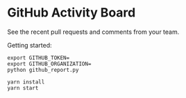 # GitHub Activity Board

See the recent pull requests and comments from your team.

Getting started: 

    export GITHUB_TOKEN=
    export GITHUB_ORGANIZATION=
    python github_report.py
    
    yarn install
    yarn start

